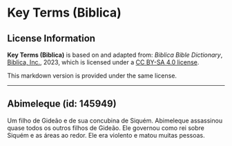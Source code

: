 # Key Terms (Biblica)

## License Information

**Key Terms (Biblica)** is based on and adapted from: _Biblica Bible Dictionary_, [Biblica, Inc.](https://www.biblica.com/), 2023, which is licensed under a [CC BY-SA 4.0 license](https://creativecommons.org/licenses/by-sa/4.0/legalcode.en).

This markdown version is provided under the same license.



--------------------------------

## Abimeleque (id: 145949)

Um filho de Gideão e de sua concubina de Siquém. Abimeleque assassinou quase todos os outros filhos de Gideão. Ele governou como rei sobre Siquém e as áreas ao redor. Ele era violento e matou muitas pessoas.


